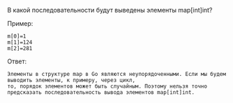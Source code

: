 В какой последовательности будут выведены элементы map[int]int?

Пример:
```
m[0]=1
m[1]=124
m[2]=281
```

Ответ:
```
Элементы в структуре map в Go являются неупорядоченными. Если мы будем выводить элементы, к примеру, через цикл,
то, порядок элементов может быть случайным. Поэтому нельзя точно предсказать последовательность вывода элементов map[int]int.

```

